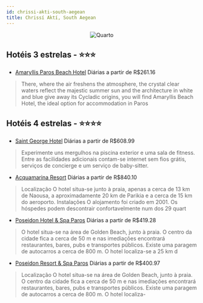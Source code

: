```yaml
---
id: chrissi-akti-south-aegean
title: Chrissí Aktí, South Aegean
---
```


<center><img src="https://i.travelapi.com/hotels/2000000/1710000/1706100/1706024/00ec8f09_z.jpg" alt="Quarto" /></center>


## Hotéis 3 estrelas - ⭐️⭐️⭐️

-    [Amaryllis Paros Beach Hotel](https://www.hurb.com/hoteis/chrissi-akti/amaryllis-paros-beach-hotel-JNP-JP611448?cmp=18055) Diárias a partir de R$261.16
   > There, where the air freshens the atmosphere, the crystal clear waters reflect the majestic summer sun and the architecture in white and blue give away its Cycladic origins, you will find Amaryllis Beach Hotel, the ideal option for accommodation in Paros 

## Hotéis 4 estrelas - ⭐️⭐️⭐️⭐️

-    [Saint George Hotel](https://www.hurb.com/hoteis/chrissi-akti/saint-george-hotel-JNP-JP003258?cmp=18055) Diárias a partir de R$608.99
   > Experimente uns mergulhos na piscina exterior e uma sala de fitness. Entre as facilidades adicionais contam-se internet sem fios grátis, serviços de concierge e um serviço de baby-sitter.
-    [Acquamarina Resort](https://www.hurb.com/hoteis/chrissi-akti/acquamarina-resort-JNP-JP003225?cmp=18055) Diárias a partir de R$840.10
   > Localização
O hotel situa-se junto à praia, apenas a cerca de 13 km de Naousa, a aproximadamente 20 km de Parikia e a cerca de 15 km do aeroporto.
Instalações
O alojamento foi criado em 2001. Os hóspedes podem descontrair confortavelmente num dos 29 quart
-    [Poseidon Hotel & Spa Paros](https://www.hurb.com/hoteis/chrissi-akti/poseidon-hotel-spa-paros-JNP-JP915430?cmp=18055) Diárias a partir de R$419.28
   > O hotel situa-se na área de Golden Beach, junto à praia. O centro da cidade fica a cerca de 50 m e nas imediações encontrará restaurantes, bares, pubs e transportes públicos. Existe uma paragem de autocarros a cerca de 800 m. O hotel localiza-se a 25 km d
-    [Poseidon Resort & Spa Paros](https://www.hurb.com/hoteis/chrissi-akti/poseidon-resort-spa-paros-JNP-JP217545?cmp=18055) Diárias a partir de R$400.97
   > Localização
O hotel situa-se na área de Golden Beach, junto à praia. O centro da cidade fica a cerca de 50 m e nas imediações encontrará restaurantes, bares, pubs e transportes públicos. Existe uma paragem de autocarros a cerca de 800 m. O hotel localiza-
